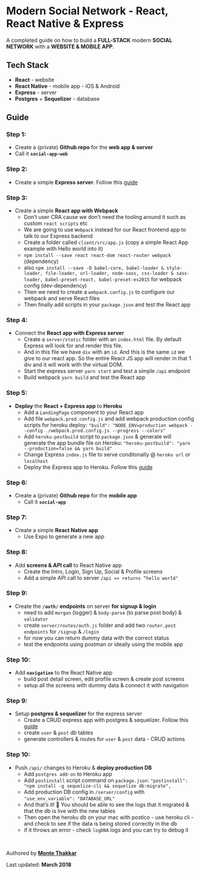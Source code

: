 # Modern Social Network - React, React Native &  Express

A completed guide on how to build a **FULL-STACK** modern **SOCIAL NETWORK** with a **WEBSITE & MOBILE APP**.

## Tech Stack
- **React** - website 
- **React Native** - mobile app - iOS & Android
- **Express** - server
- **Postgres** + **Sequelizer** - database

## Guide

### Step 1:
- Create a (private) **Github repo** for the **web app & server**
- Call it **`social-app-web`**

### Step 2:
- Create a simple **Express server**. Follow this [guide](https://expressjs.com/en/starter/hello-world.html)

### Step 3:
- Create a simple **React app with Webpack**
    - Don’t user CRA cause we don’t need the tooling around it such as custom `react scripts` etc
    - We are going to use `Webpack` instead for our React frontend app to talk to our Express backend
    - Create a folder called `client/src/app.js` (copy a simple React App example with Hello world into it)
    - `npm install --save react react-dom react-router webpack` (dependency)
    - also `npm install --save -D babel-core, babel-loader & style-loader, file-loader, url-loader, node-sass, css-loader & sass-loader, babel-preset-react, babel-preset-es2015` for webpack config (dev-dependency)
    - Then we need to create a `webpack.config.js` to configure our webpack and serve React files
    - Then finally add scripts in your `package.json` and test the React app
    
### Step 4:
- Connect the **React app with Express server**
	- Create a `server/static` folder with an `index.html` file. By default Express will look for and render this file.
    - And in this file we have `div` with an `id`. And this is the same `id` we give to our react app. So the entire React JS app will render in that 1 div and it will work with the virtual DOM.
    - Start the express server `yarn start` and test a simple `/api` endpoint
    - Build webpack `yarn build` and test the React app


### Step 5:
- **Deploy** the **React + Express app** to **Heroku**
    - Add a `LandingPage` component to your React app
    - Add file `webpack.prod.config.js` and add webpack production config scripts for heroku deploy: `"build": "NODE_ENV=production webpack --config ./webpack.prod.config.js --progress --colors"`
    - Add `heroku-postbuild` script to `package.json` & generate will generate the app bundle file on Heroku: `"heroku-postbuild": "yarn --production=false && yarn build"`
    - Change Express `index.js` file to serve conditonally @ `heroku url` or `localhost`
    - Deploy the Express app to Heroku. Follow this [guide](https://devcenter.heroku.com/articles/deploying-nodejs)


### Step 6:
- Create a (private) **Github repo** for the **mobile app**
    - Call it **`social-app`**

### Step 7:
- Create a simple **React Native app**
  - Use Expo to generate a new app

### Step 8:
- Add **screens & API call** to React Native app
    - Create the Intro, Login, Sign Up, Social & Profile screens
    - Add a simple API call to server `/api => returns “hello world"`

### Step 9:
- Create the **`/auth/` endpoints** on server **for signup & login**
    - need to add `morgan` (logger) & `body-parse` (to parse post body) & `validator`
    - create `server/routes/auth.js` folder and add two `router.post endpoints` for `/signup` & `/login`
    - for now you can return dummy data with the correct status
    - test the endpoints using postman or ideally using the mobile app

### Step 10:
- Add **`navigation`** to the React Native app
    - build post detail screen, edit profile screen & create post screens
    - setup all the screens with dummy data & connect it with navigation

### Step 9:
- Setup **postgres & sequelizer** for the express server
    - Create a CRUD express app with postgres & sequelizer. Follow this [guide](https://scotch.io/tutorials/getting-started-with-node-express-and-postgres-using-sequelize#sequelize-setup)
    - create `user` & `post` db tables
    - generate controllers & routes for `user` & `post` data - CRUD actions

### Step 10:
- Push `/api/` changes to Heroku & **deploy production DB**
    - Add `postgres add-on` to Heroku app
    - Add `postinstall` script command on `package.json`: `"postinstall": "npm install -g sequelize-cli && sequelize db:migrate",`
    - Add production DB config in `/server/config` with `"use_env_variable": "DATABASE_URL"`
    - And that’s it! :tada: You should be able to see the logs that it migrated & that the db is live with the new tables
    - Then open the heroku db on your mac with postico - use heroku cli - and check to see if the data is being stored correctly in the db
    - if it throws an error - check `logDNA` logs and you can try to debug it


<br />

Authored by [**Monte Thakkar**](https://github.com/monte9)

Last updated: **March 2018**

